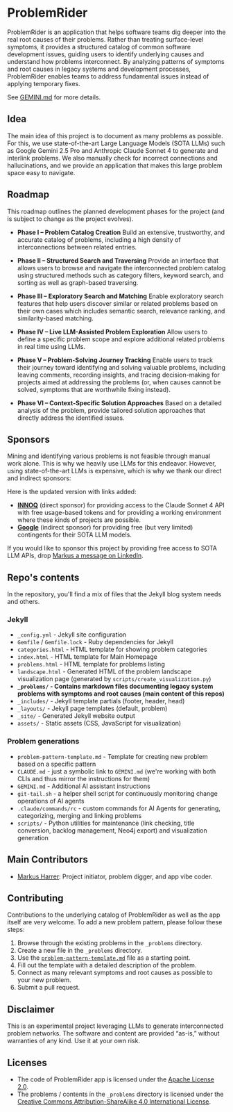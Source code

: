 # ProblemRider

ProblemRider is an application that helps software teams dig deeper into the real root causes of their problems. Rather than treating surface-level symptoms, it provides a structured catalog of common software development issues, guiding users to identify   underlying causes and understand how problems interconnect. By analyzing patterns of symptoms and root causes in legacy systems and development processes, ProblemRider enables teams to address fundamental issues instead of applying temporary fixes.

See [GEMINI.md](GEMINI.md) for more details.

## Idea

The main idea of this project is to document as many problems as possible. For this, we use state-of-the-art Large Language Models (SOTA LLMs) such as Google Gemini 2.5 Pro and Anthropic Claude Sonnet 4 to generate and interlink problems. We also manually check for incorrect connections and hallucinations, and we provide an application that makes this large problem space easy to navigate.

## Roadmap

This roadmap outlines the planned development phases for the project (and is subject to change as the project evolves).

* **Phase I – Problem Catalog Creation**
  Build an extensive, trustworthy, and accurate catalog of problems, including a high density of interconnections between related entries.

* **Phase II – Structured Search and Traversing**
  Provide an interface that allows users to browse and navigate the interconnected problem catalog using structured methods such as category filters, keyword search, and sorting as well as graph-based traversing.

* **Phase III – Exploratory Search and Matching**
  Enable exploratory search features that help users discover similar or related problems based on their own cases which includes semantic search, relevance ranking, and similarity-based matching.

* **Phase IV – Live LLM-Assisted Problem Exploration**
  Allow users to define a specific problem scope and explore additional related problems in real time using LLMs.

* **Phase V – Problem-Solving Journey Tracking**
Enable users to track their journey toward identifying and solving valuable problems, including leaving comments, recording insights, and tracing decision-making for projects aimed at addressing the problems (or, when causes cannot be solved, symptoms that are worthwhile fixing instead).

* **Phase VI – Context-Specific Solution Approaches**
  Based on a detailed analysis of the problem, provide tailored solution approaches that directly address the identified issues.



## Sponsors

Mining and identifying various problems is not feasible through manual work alone. This is why we heavily use LLMs for this endeavor. However, using state-of-the-art LLMs is expensive, which is why we thank our direct and indirect sponsors:

Here is the updated version with links added:

* **[INNOQ](https://www.innoq.com/)** (direct sponsor) for providing access to the Claude Sonnet 4 API with free usage-based tokens and for providing a working environment where these kinds of projects are possible.
* **[Google](https://ai.google.dev/gemini-api/docs/pricing#free-tier)** (indirect sponsor) for providing free (but very limited) contingents for their SOTA LLM models.


If you would like to sponsor this project by providing free access to SOTA LLM APIs, drop [Markus a message on LinkedIn](https://www.linkedin.com/markus-harrer).

## Repo's contents

In the repository, you'll find a mix of files that the Jekyll blog system needs and others.

### Jekyll
- `_config.yml` - Jekyll site configuration
- `Gemfile` / `Gemfile.lock` - Ruby dependencies for Jekyll
- `categories.html` - HTML template for showing problem categories
- `index.html` - HTML template for Main Homepage
- `problems.html` - HTML template for problems listing
- `landscape.html` - Generated HTML of the problem landscape visualization page (generated by `scripts/create_visualization.py`)
- **`_problems/` - Contains markdown files documenting legacy system problems with symptoms and root causes (main content of this repos)**
- `_includes/` - Jekyll template partials (footer, header, head)
- `_layouts/` - Jekyll page templates (default, problem)
- `_site/` - Generated Jekyll website output 
- `assets/` - Static assets (CSS, JavaScript for visualization)

### Problem generations
- `problem-pattern-template.md` - Template for creating new problem based on a specific pattern
- `CLAUDE.md` - just a symbolic link to `GEMINI.md` (we're working with both CLIs and thus mirror the instructions for them)
- `GEMINI.md` - Additional AI assistant instructions
- `git-tail.sh` - a helper shell script for continuously monitoring change operations of AI agents
- `.claude/commands/rc` - custom commands for AI Agents for generating, categorizing, merging and linking problems
- `scripts/` - Python utilities for maintenance (link checking, title conversion, backlog management, Neo4j export) and visualization
   generation

## Main Contributors

* [Markus Harrer](https://markusharrer.de): Project initiator, problem digger, and app vibe coder.


## Contributing

Contributions to the underlying catalog of ProblemRider as well as the app itself are very welcome. To add a new problem pattern, please follow these steps:

1. Browse through the existing problems in the `_problems` directory.
2. Create a new file in the `_problems` directory.
3. Use the [`problem-pattern-template.md`](./problem-pattern-template.md) file as a starting point.
4. Fill out the template with a detailed description of the problem.
5. Connect as many relevant symptoms and root causes as possible to your new problem.
6. Submit a pull request.

## Disclaimer

This is an experimental project leveraging LLMs to generate interconnected problem networks. The software and content are provided “as-is,” without warranties of any kind. Use it at your own risk. 


## Licenses

* The code of ProblemRider app is licensed under the [Apache License 2.0](https://www.apache.org/licenses/LICENSE-2.0).  
* The problems / contents in the `_problems` directory is licensed under the [Creative Commons Attribution-ShareAlike 4.0 International License](https://creativecommons.org/licenses/by-sa/4.0/).
